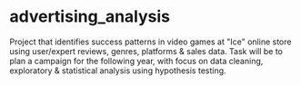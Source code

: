 # advertising_analysis
Project that identifies success patterns in video games at "Ice" online store using user/expert reviews, genres, platforms &amp; sales data. Task will be to plan a campaign for the following year, with focus on data cleaning, exploratory &amp; statistical analysis using hypothesis testing.
